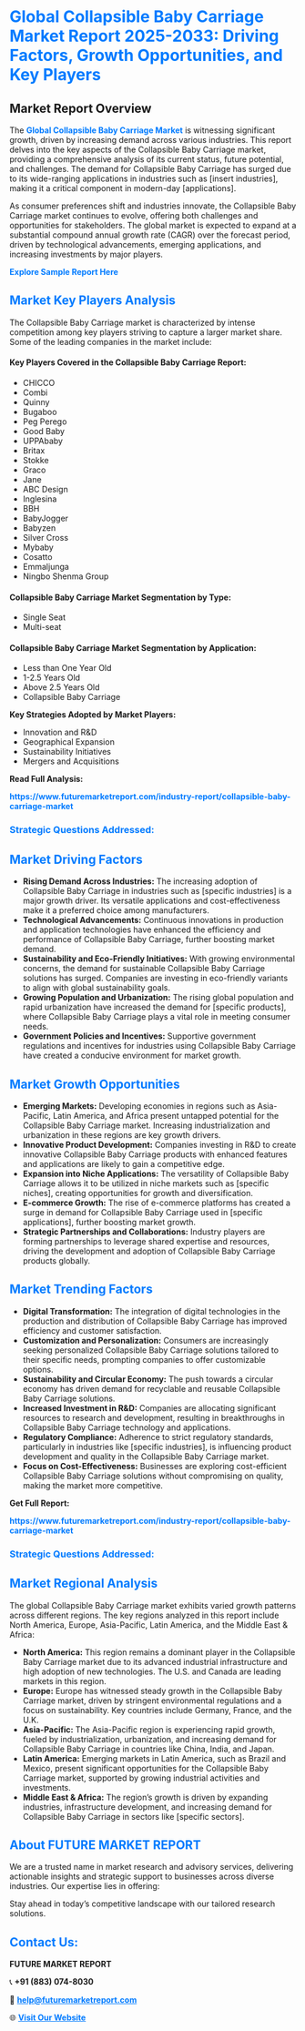 <h1 style="color: #007BFF;">Global Collapsible Baby Carriage Market Report 2025-2033: Driving Factors, Growth Opportunities, and Key Players</h1>

<section id="overview">
<h2>Market Report Overview</h2>
<p>The <a href="https://www.futuremarketreport.com/industry-report/collapsible-baby-carriage-market" style="color: #007BFF; text-decoration: none;"><strong>Global Collapsible Baby Carriage Market</strong></a> is witnessing significant growth, driven by increasing demand across various industries. This report delves into the key aspects of the Collapsible Baby Carriage market, providing a comprehensive analysis of its current status, future potential, and challenges. The demand for Collapsible Baby Carriage has surged due to its wide-ranging applications in industries such as [insert industries], making it a critical component in modern-day [applications].</p>
<p>As consumer preferences shift and industries innovate, the Collapsible Baby Carriage market continues to evolve, offering both challenges and opportunities for stakeholders. The global market is expected to expand at a substantial compound annual growth rate (CAGR) over the forecast period, driven by technological advancements, emerging applications, and increasing investments by major players.</p>
</section>

<section id="overview">
<p><a href="https://www.futuremarketreport.com/request-sample/reportId=120331" style="color: #007BFF; text-decoration: none;"><strong>Explore Sample Report Here</strong></a></p>
</section>

<section id="key-players">
<h2 style="color: #007BFF;">Market Key Players Analysis</h2>
<p>The Collapsible Baby Carriage market is characterized by intense competition among key players striving to capture a larger market share. Some of the leading companies in the market include:</p>
<h4>Key Players Covered in the Collapsible Baby Carriage Report:</h4>
<ul><li>CHICCO</li><li>Combi</li><li>Quinny</li><li>Bugaboo</li><li>Peg Perego</li><li>Good Baby</li><li>UPPAbaby</li><li>Britax</li><li>Stokke</li><li>Graco</li><li>Jane</li><li>ABC Design</li><li>Inglesina</li><li>BBH</li><li>BabyJogger</li><li>Babyzen</li><li>Silver Cross</li><li>Mybaby</li><li>Cosatto</li><li>Emmaljunga</li><li>Ningbo Shenma Group</li></ul>
<h4>Collapsible Baby Carriage Market Segmentation by Type:</h4>
<ul><li>Single Seat</li><li>Multi-seat</li></ul>

<h4>Collapsible Baby Carriage Market Segmentation by Application:</h4>
<ul><li>Less than One Year Old</li><li>1-2.5 Years Old</li><li>Above 2.5 Years Old</li><li>Collapsible Baby Carriage</li></ul>
<p><strong>Key Strategies Adopted by Market Players:</strong></p>
<ul>
<li>Innovation and R&D</li>
<li>Geographical Expansion</li>
<li>Sustainability Initiatives</li>
<li>Mergers and Acquisitions</li>
</ul>
</section>

<section>
<p><strong>Read Full Analysis: </strong></p><a href="https://www.futuremarketreport.com/industry-report/collapsible-baby-carriage-market" style="color: #007BFF; text-decoration: none;"><strong>https://www.futuremarketreport.com/industry-report/collapsible-baby-carriage-market</strong></a>
<h3 style="color: #007BFF;">Strategic Questions Addressed:</h3>
</section>

<section id="driving-factors">
<h2 style="color: #007BFF;">Market Driving Factors</h2>
<ul>
<li><strong>Rising Demand Across Industries:</strong> The increasing adoption of Collapsible Baby Carriage in industries such as [specific industries] is a major growth driver. Its versatile applications and cost-effectiveness make it a preferred choice among manufacturers.</li>
<li><strong>Technological Advancements:</strong> Continuous innovations in production and application technologies have enhanced the efficiency and performance of Collapsible Baby Carriage, further boosting market demand.</li>
<li><strong>Sustainability and Eco-Friendly Initiatives:</strong> With growing environmental concerns, the demand for sustainable Collapsible Baby Carriage solutions has surged. Companies are investing in eco-friendly variants to align with global sustainability goals.</li>
<li><strong>Growing Population and Urbanization:</strong> The rising global population and rapid urbanization have increased the demand for [specific products], where Collapsible Baby Carriage plays a vital role in meeting consumer needs.</li>
<li><strong>Government Policies and Incentives:</strong> Supportive government regulations and incentives for industries using Collapsible Baby Carriage have created a conducive environment for market growth.</li>
</ul>
</section>

<section id="growth-opportunities">
<h2 style="color: #007BFF;">Market Growth Opportunities</h2>
<ul>
<li><strong>Emerging Markets:</strong> Developing economies in regions such as Asia-Pacific, Latin America, and Africa present untapped potential for the Collapsible Baby Carriage market. Increasing industrialization and urbanization in these regions are key growth drivers.</li>
<li><strong>Innovative Product Development:</strong> Companies investing in R&D to create innovative Collapsible Baby Carriage products with enhanced features and applications are likely to gain a competitive edge.</li>
<li><strong>Expansion into Niche Applications:</strong> The versatility of Collapsible Baby Carriage allows it to be utilized in niche markets such as [specific niches], creating opportunities for growth and diversification.</li>
<li><strong>E-commerce Growth:</strong> The rise of e-commerce platforms has created a surge in demand for Collapsible Baby Carriage used in [specific applications], further boosting market growth.</li>
<li><strong>Strategic Partnerships and Collaborations:</strong> Industry players are forming partnerships to leverage shared expertise and resources, driving the development and adoption of Collapsible Baby Carriage products globally.</li>
</ul>
</section>

<section id="trending-factors">
<h2 style="color: #007BFF;">Market Trending Factors</h2>
<ul>
<li><strong>Digital Transformation:</strong> The integration of digital technologies in the production and distribution of Collapsible Baby Carriage has improved efficiency and customer satisfaction.</li>
<li><strong>Customization and Personalization:</strong> Consumers are increasingly seeking personalized Collapsible Baby Carriage solutions tailored to their specific needs, prompting companies to offer customizable options.</li>
<li><strong>Sustainability and Circular Economy:</strong> The push towards a circular economy has driven demand for recyclable and reusable Collapsible Baby Carriage solutions.</li>
<li><strong>Increased Investment in R&D:</strong> Companies are allocating significant resources to research and development, resulting in breakthroughs in Collapsible Baby Carriage technology and applications.</li>
<li><strong>Regulatory Compliance:</strong> Adherence to strict regulatory standards, particularly in industries like [specific industries], is influencing product development and quality in the Collapsible Baby Carriage market.</li>
<li><strong>Focus on Cost-Effectiveness:</strong> Businesses are exploring cost-efficient Collapsible Baby Carriage solutions without compromising on quality, making the market more competitive.</li>
</ul>
</section>

<section>
<p><strong>Get Full Report: </strong></p><a href="https://www.futuremarketreport.com/industry-report/collapsible-baby-carriage-market" style="color: #007BFF; text-decoration: none;"><strong>https://www.futuremarketreport.com/industry-report/collapsible-baby-carriage-market</strong></a>
<h3 style="color: #007BFF;">Strategic Questions Addressed:</h3>
</section>


<section id="regional-analysis">
<h2 style="color: #007BFF;">Market Regional Analysis</h2>
<p>The global Collapsible Baby Carriage market exhibits varied growth patterns across different regions. The key regions analyzed in this report include North America, Europe, Asia-Pacific, Latin America, and the Middle East & Africa:</p>
<ul>
<li><strong>North America:</strong> This region remains a dominant player in the Collapsible Baby Carriage market due to its advanced industrial infrastructure and high adoption of new technologies. The U.S. and Canada are leading markets in this region.</li>
<li><strong>Europe:</strong> Europe has witnessed steady growth in the Collapsible Baby Carriage market, driven by stringent environmental regulations and a focus on sustainability. Key countries include Germany, France, and the U.K.</li>
<li><strong>Asia-Pacific:</strong> The Asia-Pacific region is experiencing rapid growth, fueled by industrialization, urbanization, and increasing demand for Collapsible Baby Carriage in countries like China, India, and Japan.</li>
<li><strong>Latin America:</strong> Emerging markets in Latin America, such as Brazil and Mexico, present significant opportunities for the Collapsible Baby Carriage market, supported by growing industrial activities and investments.</li>
<li><strong>Middle East & Africa:</strong> The region’s growth is driven by expanding industries, infrastructure development, and increasing demand for Collapsible Baby Carriage in sectors like [specific sectors].</li>
</ul>
</section>

<footer>
<h2 style="color: #007BFF;">About FUTURE MARKET REPORT</h2>
<p>We are a trusted name in market research and advisory services, delivering actionable insights and strategic support to businesses across diverse industries. Our expertise lies in offering:</p>

<p>Stay ahead in today’s competitive landscape with our tailored research solutions.</p>

<h2 style="color: #007BFF;">Contact Us:</h2>
<p><strong>FUTURE MARKET REPORT</strong></p>
<p>📞 <strong>+91 (883) 074-8030</strong></p>
<p>📧 <strong><a href="mailto:help@futuremarketreport.com" style="color: #007BFF;">help@futuremarketreport.com</a></strong></p>
<p>🌐 <strong><a href="https://www.futuremarketreport.com/" style="color: #007BFF;">Visit Our Website</a></strong></p>
</footer>